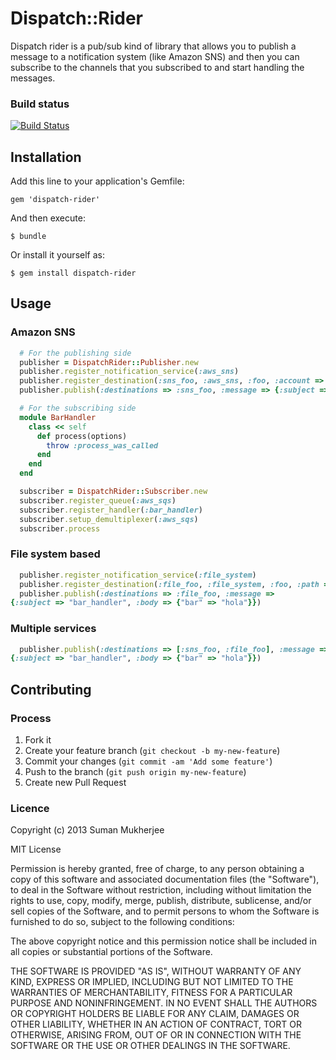 # Dispatch::Rider

Dispatch rider is a pub/sub kind of library that allows you to publish a
message to a notification system (like Amazon SNS) and then you
can subscribe to the channels that you subscribed to and start
handling the messages.

### Build status

[![Build Status](https://travis-ci.org/payrollhero/dispatch-rider.png)](https://travis-ci.org/payrollhero/dispatch-rider)

## Installation

Add this line to your application's Gemfile:

    gem 'dispatch-rider'

And then execute:

    $ bundle

Or install it yourself as:

    $ gem install dispatch-rider

## Usage

### Amazon SNS

```ruby
  # For the publishing side
  publisher = DispatchRider::Publisher.new
  publisher.register_notification_service(:aws_sns)
  publisher.register_destination(:sns_foo, :aws_sns, :foo, :account => 777, :region => 'us-east-1', :topic => 'aliens')
  publisher.publish(:destinations => :sns_foo, :message => {:subject => "bar_handler", :body => {"bar" => "hola"}})

  # For the subscribing side
  module BarHandler
    class << self
      def process(options)
        throw :process_was_called
      end
    end
  end

  subscriber = DispatchRider::Subscriber.new
  subscriber.register_queue(:aws_sqs)
  subscriber.register_handler(:bar_handler)
  subscriber.setup_demultiplexer(:aws_sqs)
  subscriber.process
```

### File system based

```ruby
  publisher.register_notification_service(:file_system)
  publisher.register_destination(:file_foo, :file_system, :foo, :path => "some/folder")
  publisher.publish(:destinations => :file_foo, :message =>
{:subject => "bar_handler", :body => {"bar" => "hola"}})
```

### Multiple services

```ruby
  publisher.publish(:destinations => [:sns_foo, :file_foo], :message =>
{:subject => "bar_handler", :body => {"bar" => "hola"}})
```

## Contributing

### Process

1. Fork it
2. Create your feature branch (`git checkout -b my-new-feature`)
3. Commit your changes (`git commit -am 'Add some feature'`)
4. Push to the branch (`git push origin my-new-feature`)
5. Create new Pull Request

### Licence

Copyright (c) 2013 Suman Mukherjee

MIT License

Permission is hereby granted, free of charge, to any person obtaining
a copy of this software and associated documentation files (the
"Software"), to deal in the Software without restriction, including
without limitation the rights to use, copy, modify, merge, publish,
distribute, sublicense, and/or sell copies of the Software, and to
permit persons to whom the Software is furnished to do so, subject to
the following conditions:

The above copyright notice and this permission notice shall be
included in all copies or substantial portions of the Software.

THE SOFTWARE IS PROVIDED "AS IS", WITHOUT WARRANTY OF ANY KIND,
EXPRESS OR IMPLIED, INCLUDING BUT NOT LIMITED TO THE WARRANTIES OF
MERCHANTABILITY, FITNESS FOR A PARTICULAR PURPOSE AND
NONINFRINGEMENT. IN NO EVENT SHALL THE AUTHORS OR COPYRIGHT HOLDERS BE
LIABLE FOR ANY CLAIM, DAMAGES OR OTHER LIABILITY, WHETHER IN AN ACTION
OF CONTRACT, TORT OR OTHERWISE, ARISING FROM, OUT OF OR IN CONNECTION
WITH THE SOFTWARE OR THE USE OR OTHER DEALINGS IN THE SOFTWARE.
